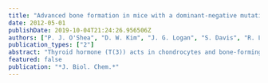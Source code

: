 ```yaml
---
title: "Advanced bone formation in mice with a dominant-negative mutation in the thyroid hormone receptor Î² gene due to activation of Wnt/Î²-catenin protein signaling"
date: 2012-05-01
publishDate: 2019-10-04T21:24:26.956506Z
authors: ["P. J. O'Shea", "D. W. Kim", "J. G. Logan", "S. Davis", "R. L. Walker", "P. S. Meltzer", "S. Y. Cheng", "G. R. Williams"]
publication_types: ["2"]
abstract: "Thyroid hormone (T(3)) acts in chondrocytes and bone-forming osteoblasts to control bone development and maintenance, but the signaling pathways mediating these effects are poorly understood. Thrb(PV/PV) mice have a severely impaired pituitary-thyroid axis and elevated thyroid hormone levels due to a dominant-negative mutant T(3) receptor (TRÎ²(PV)) that cannot bind T(3) and interferes with the actions of wild-type TR. Thrb(PV/PV) mice have accelerated skeletal development due to unknown mechanisms. We performed microarray studies in primary osteoblasts from wild-type mice and Thrb(PV/PV) mice. Activation of the canonical Wnt signaling in Thrb(PV/PV) mice was confirmed by in situ hybridization analysis of Wnt target gene expression in bone during postnatal growth. By contrast, T(3) treatment inhibited Wnt signaling in osteoblastic cells, suggesting that T(3) inhibits the Wnt pathway by facilitating proteasomal degradation of Î²-catenin and preventing its accumulation in the nucleus. Activation of the Wnt pathway in Thrb(PV/PV) mice, however, results from a gain of function for TRÎ²(PV) that stabilizes Î²-catenin despite the presence of increased thyroid hormone levels. These studies demonstrate novel interactions between T(3) and Wnt signaling pathways in the regulation of skeletal development and bone formation."
featured: false
publication: "*J. Biol. Chem.*"
---
```


